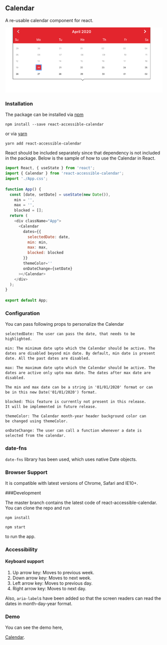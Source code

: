 
## Calendar

A re-usable calendar component for react.

![Calendar](src/images/calendar.png "Calendar")

### Installation

The package can be installed via [npm](https://github.com/npm/cli)

```
npm install --save react-accessible-calendar
```

 or via [yarn](https://github.com/yarnpkg/yarn)

```
yarn add react-accessible-calendar
```

React should be included separately since that dependency is not included in the package. Below is the sample of how to use the Calendar in React.

```js
import React, { useState } from 'react';
import { Calendar } from 'react-accessible-calendar';
import './App.css';

function App() {
  const [date, setDate] = useState(new Date()),
    min = '',
    max = '',
    blocked = [];
  return (
    <div className="App">
      <Calendar
        dates={{
          selectedDate: date,
          min: min,
          max: max,
          blocked: blocked
        }}
        themeColor=''
        onDateChange={setDate}
      ></Calendar>
    </div>
  );
}

export default App;
```

### Configuration

You can pass following props to personalize the Calendar

```
selectedDate: The user can pass the date, that needs to be highlighted.
```
```
min: The minimum date upto which the Calendar should be active. The 
dates are disabled beyond min date. By default, min date is present 
date. All the past dates are disabled.
```
```
max: The maximum date upto which the Calendar should be active. The 
dates are active only upto max date. The dates after max date are 
disabled.
```
```
The min and max date can be a string in '01/01/2020' format or can 
be in this new Date('01/01/2020') format.
```
```
blocked: This feature is currently not present in this release.
It will be implemented in future release.
```
```
themeColor: The Calendar month-year header background color can
be changed using themeColor.
```
```
onDateChange: The user can call a function whenever a date is
selected from the calendar.
```

### date-fns

`date-fns` library has been used, which uses native Date objects.

### Browser Support

It is compatible with latest versions of Chrome, Safari and IE10+.

###Development

The master branch contains the latest code of react-accessible-calendar.
You can clone the repo and run

```
npm install
```
```
npm start
```

to run the app.

### Accessibility

#### Keyboard support

1. Up arrow key: Moves to previous week.
2. Down arrow key: Moves to next week.
3. Left arrow key: Moves to previous day.
4. Right arrow key: Moves to next day.

Also, `aria-label`s have been added so that the screen readers can read the dates in month-day-year format.

### Demo

You can see the demo here,

[Calendar](https://accessible-calendar.netlify.app/).
